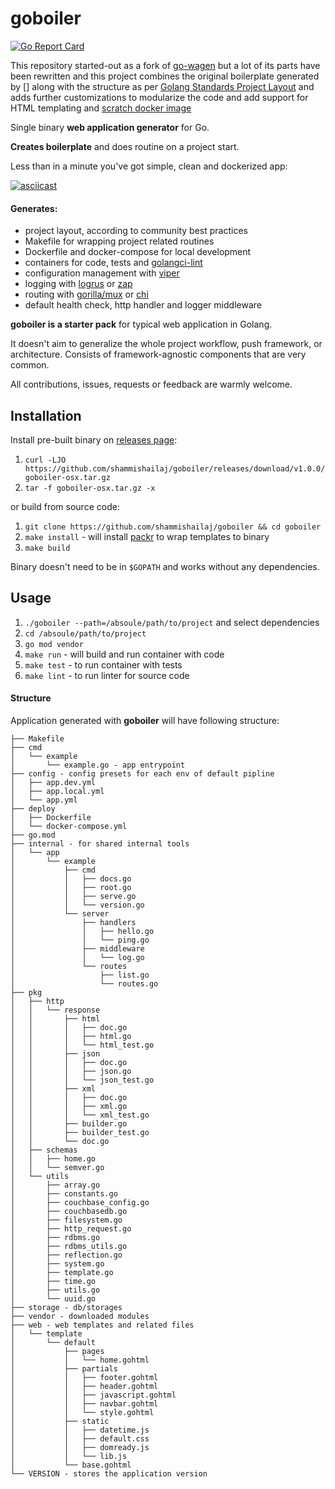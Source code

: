 # goboiler
[![Go Report Card](https://goreportcard.com/badge/github.com/groovili/go-wagen)](https://goreportcard.com/report/github.com/shammishailaj/goboiler)

This repository started-out as a fork of [go-wagen](https://github.com/groovili/go-wagen) but a lot of its parts have
been rewritten and this project combines the original boilerplate generated by [] along with the structure as per
[Golang Standards Project Layout](https://github.com/golang-standards/project-layout) and adds further customizations
to modularize the code and add support for HTML templating and [scratch docker image](https://hub.docker.com/_/scratch) 

Single binary **web application generator** for Go. 

**Creates boilerplate** and does routine on a project start.

Less than in a minute you've got simple, clean and dockerized app:

[![asciicast](https://asciinema.org/a/334826.svg)](https://asciinema.org/a/334826)

#### Generates:
 * project layout, according to community best practices
 * Makefile for wrapping project related routines 
 * Dockerfile and docker-compose for local development
 * containers for code, tests and [golangci-lint](https://github.com/golangci/golangci-lint)
 * configuration management with [viper](https://github.com/spf13/viper)
 * logging with [logrus](http://github.com/sirupsen/logrus) or [zap](https://github.com/uber-go/zap)
 * routing with [gorilla/mux](https://github.com/gorilla/mux) or [chi](github.com/go-chi/chi)
 * default health check, http handler and logger middleware
 
 **goboiler is a starter pack** for typical web application in Golang. 
 
 It doesn't aim to generalize the whole project workflow, push framework, or architecture.
 Consists of framework-agnostic components that are very common.
 
 All contributions, issues, requests or feedback are warmly welcome.
 
 ## Installation
 
 Install pre-built binary on [releases page](https://github.com/shammishailaj/goboiler/releases):
 
 1. `curl -LJO https://github.com/shammishailaj/goboiler/releases/download/v1.0.0/goboiler-osx.tar.gz`
 2. `tar -f goboiler-osx.tar.gz -x`
 
 or build from source code:
 
 1. `git clone https://github.com/shammishailaj/goboiler && cd goboiler`
 2. `make install` - will install [packr](https://github.com/gobuffalo/packr) to wrap templates to binary
 3. `make build`
 
 Binary doesn't need to be in `$GOPATH` and works without any dependencies.
 
 ## Usage
 
 1. `./goboiler --path=/absoule/path/to/project` and select dependencies
 2. `cd /absoule/path/to/project`
 3. `go mod vendor`
 4. `make run` - will build and run container with code
 5. `make test` - to run container with tests
 6. `make lint` - to run linter for source code
 
 #### Structure
 
 Application generated with **goboiler** will have following structure:
 ```
 ├── Makefile
 ├── cmd
 │   └── example
 │       └── example.go - app entrypoint
 ├── config - config presets for each env of default pipline
 │   ├── app.dev.yml
 │   ├── app.local.yml
 │   └── app.yml
 ├── deploy
 │   ├── Dockerfile
 │   └── docker-compose.yml
 ├── go.mod
 ├── internal - for shared internal tools
 │   └── app
 │       └── example
 │           ├── cmd
 │           │   ├── docs.go
 │           │   ├── root.go
 │           │   ├── serve.go
 │           │   └── version.go
 │           └── server
 │               ├── handlers
 │               │   ├── hello.go
 │               │   └── ping.go
 │               ├── middleware
 │               │   └── log.go
 │               └── routes
 │                   ├── list.go
 │                   └── routes.go
 ├── pkg
 │   ├── http
 │   │   └── response
 │   │       ├── html
 │   │       │   ├── doc.go
 │   │       │   ├── html.go
 │   │       │   └── html_test.go
 │   │       ├── json
 │   │       │   ├── doc.go
 │   │       │   ├── json.go
 │   │       │   └── json_test.go
 │   │       ├── xml
 │   │       │   ├── doc.go
 │   │       │   ├── xml.go
 │   │       │   └── xml_test.go
 │   │       ├── builder.go
 │   │       ├── builder_test.go
 │   │       └── doc.go
 │   ├── schemas
 │   │   ├── home.go
 │   │   └── semver.go
 │   └── utils
 │       ├── array.go
 │       ├── constants.go
 │       ├── couchbase_config.go
 │       ├── couchbasedb.go
 │       ├── filesystem.go
 │       ├── http_request.go
 │       ├── rdbms.go
 │       ├── rdbms_utils.go
 │       ├── reflection.go
 │       ├── system.go
 │       ├── template.go
 │       ├── time.go
 │       ├── utils.go
 │       └── uuid.go
 ├── storage - db/storages
 ├── vendor - downloaded modules
 ├── web - web templates and related files
 │   └── template
 │       └── default
 │           ├── pages
 │           │   └── home.gohtml
 │           ├── partials
 │           │   ├── footer.gohtml
 │           │   ├── header.gohtml
 │           │   ├── javascript.gohtml
 │           │   ├── navbar.gohtml
 │           │   └── style.gohtml
 │           ├── static
 │           │   ├── datetime.js
 │           │   ├── default.css
 │           │   ├── domready.js
 │           │   └── lib.js
 │           └── base.gohtml
 └── VERSION - stores the application version
```
